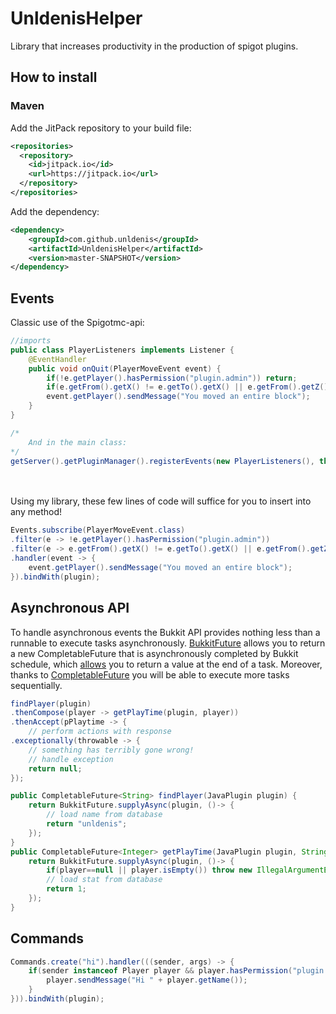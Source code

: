 # UnldenisHelper

Library that increases productivity in the production of spigot plugins.
## How to install
### Maven
Add the JitPack repository to your build file:
<br>
```xml
<repositories>
  <repository>
    <id>jitpack.io</id>
    <url>https://jitpack.io</url>
  </repository>
</repositories>
```
Add the dependency:
<br>
```xml
<dependency>
    <groupId>com.github.unldenis</groupId>
    <artifactId>UnldenisHelper</artifactId>
    <version>master-SNAPSHOT</version>
</dependency>
```
## Events
Classic use of the Spigotmc-api: 
```java
//imports
public class PlayerListeners implements Listener {
    @EventHandler
    public void onQuit(PlayerMoveEvent event) {
        if(!e.getPlayer().hasPermission("plugin.admin")) return;
        if(e.getFrom().getX() != e.getTo().getX() || e.getFrom().getZ() != e.getTo().getZ()) return;
        event.getPlayer().sendMessage("You moved an entire block");
    }
}

/*
    And in the main class:
*/
getServer().getPluginManager().registerEvents(new PlayerListeners(), this);
```
<br><br>
Using my library, these few lines of code will suffice for you to insert into any method!
```java
Events.subscribe(PlayerMoveEvent.class)
.filter(e -> !e.getPlayer().hasPermission("plugin.admin"))
.filter(e -> e.getFrom().getX() != e.getTo().getX() || e.getFrom().getZ() != e.getTo().getZ())
.handler(event -> {
    event.getPlayer().sendMessage("You moved an entire block");
}).bindWith(plugin);
```
## Asynchronous API
To handle asynchronous events the Bukkit API provides nothing less than a runnable to execute tasks asynchronously. <a href="https://github.com/unldenis/UnldenisHelper/blob/master/src/main/java/com/github/unldenis/helper/concurrent/BukkitFuture.java">BukkitFuture</a> allows you to return a new CompletableFuture that is asynchronously completed by Bukkit schedule, which <a href="https://github.com/unldenis/UnldenisHelper/blob/74b861606b4eb09cbfdc98300ba7565c094c4c33/src/main/java/com/github/unldenis/helper/concurrent/BukkitFuture.java#L19">allows</a> you to return a value at the end of a task. Moreover, thanks to <a href="https://docs.oracle.com/javase/8/docs/api/java/util/concurrent/CompletableFuture.html">CompletableFuture</a> you will be able to execute more tasks sequentially.
```java
findPlayer(plugin)
.thenCompose(player -> getPlayTime(plugin, player))
.thenAccept(pPlaytime -> {
    // perform actions with response
.exceptionally(throwable -> {
    // something has terribly gone wrong!
    // handle exception
    return null;
});
```
```java
public CompletableFuture<String> findPlayer(JavaPlugin plugin) {
    return BukkitFuture.supplyAsync(plugin, ()-> {
        // load name from database
        return "unldenis";
    });
}
public CompletableFuture<Integer> getPlayTime(JavaPlugin plugin, String player) {
    return BukkitFuture.supplyAsync(plugin, ()-> {
        if(player==null || player.isEmpty()) throw new IllegalArgumentException("Player is invalid");
        // load stat from database
        return 1;
    });
}
```
## Commands
```java
Commands.create("hi").handler(((sender, args) -> {
    if(sender instanceof Player player && player.hasPermission("plugin.admin")) {
        player.sendMessage("Hi " + player.getName());
    }
})).bindWith(plugin);
```
